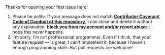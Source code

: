 Thanks for opening your first issue here!

1. Please be polite. If your message does not match [**Contributor Covenant Code of Conduct of this repository**](../blob/master/CODE_OF_CONDUCT.md), I can close and delete it without any explanation, [**block you from my account and/or report abuse**](https://blog.github.com/2011-06-01-block-the-bullies/). I hope this never happens.
1. I'm sorry, I'm not proffessional programmer. Even if I think, that your feature request — is great, I can't implement it, because I haven't enough programming skills. But pull requests are welcome!
